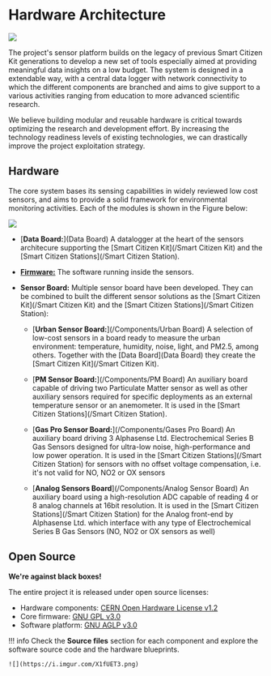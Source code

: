 Hardware Architecture
=====================

![](https://i.imgur.com/qTh4CpB.jpg)

The project's sensor platform builds on the legacy of previous Smart Citizen Kit generations to develop a new set of tools especially aimed at providing meaningful data insights on a low budget. The system is designed in a extendable way, with a central data logger with network connectivity to which the different components are branched and aims to give support to a various activities ranging from education to more advanced scientific research.

We believe building modular and reusable hardware is critical towards optimizing the research and development effort. By increasing the technology readiness levels of existing technologies, we can drastically improve the project exploitation strategy.

## Hardware

The core system bases its sensing capabilities in widely reviewed low cost sensors, and aims to provide a solid framework for environmental monitoring activities. Each of the modules is shown in the Figure below:

![](https://i.imgur.com/4lPC9rA.png)

* [**Data Board:**](Data Board) A datalogger at the heart of the sensors architecure supporting the [Smart Citizen Kit](/Smart Citizen Kit) and the [Smart Citizen Stations](/Smart Citizen Station).

* [**Firmware:**](Firmware) The software running inside the sensors.

* **Sensor Board:** Multiple sensor board have been developed. They can be combined to built the different sensor solutions as the [Smart Citizen Kit](/Smart Citizen Kit) and the [Smart Citizen Stations](/Smart Citizen Station):

	* [**Urban Sensor Board:**](/Components/Urban Board) A selection of low-cost sensors in a board ready to measure the urban environment: temperature, humidity, noise, light, and PM2.5, among others. Together with the [Data Board](Data Board) they create the [Smart Citizen Kit](/Smart Citizen Kit).

	* [**PM Sensor Board:**](/Components/PM Board) An auxiliary board capable of driving two Particulate Matter sensor as well as other auxiliary sensors required for specific deployments as an external temperature sensor or an anemometer. It is used in the [Smart Citizen Stations](/Smart Citizen Station).

	* [**Gas Pro Sensor Board:**](/Components/Gases Pro Board) An auxiliary board driving 3 Alphasense Ltd. Electrochemical Series B Gas Sensors designed for ultra-low noise, high-performance and low power operation. It is used in the [Smart Citizen Stations](/Smart Citizen Station) for sensors with no offset voltage compensation, i.e. it's not valid for NO, NO2 or OX sensors
   
    * [**Analog Sensors Board**](/Components/Analog Sensor Board) An auxiliary board using a high-resolution ADC capable of reading 4 or 8 analog channels at 16bit resolution. It is used in the [Smart Citizen Stations](/Smart Citizen Station) for the Analog front-end by Alphasense Ltd. which interface with any type of Electrochemical Series B Gas Sensors (NO, NO2 or OX sensors as well)

## Open Source

**We're against black boxes!**

The entire project it is released under open source licenses: 

* Hardware components: [CERN Open Hardware License v1.2](https://www.ohwr.org/licenses/cern-ohl/license_versions/v1.2)
* Core firmware: [GNU GPL v3.0](https://www.gnu.org/licenses/gpl-3.0.en.html)
* Software platform: [GNU AGLP v3.0](https://www.gnu.org/licenses/agpl-3.0.en.html)

!!! info
	Check the **Source files** section for each component and explore the software source code and the hardware blueprints.

	![](https://i.imgur.com/X1fUET3.png)
